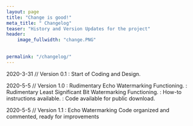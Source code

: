 ```yaml
---
layout: page
title: "Change is good!"
meta_title: " Changelog"
teaser: "History and Version Updates for the project"
header:
    image_fullwidth: "change.PNG"
    
    
permalink: "/changelog/"
---
```


2020-3-31 // Version 0.1
:   Start of Coding and Design.

2020-5-5 // Version 1.0
:   Rudimentary Echo Watermarking Functioning.
:	Rudimentary Least Significant Bit Watermarking Functioning.
:	How-to instructions available.
:	Code available for public download.

2020-5-5 // Version 1.1
:   Echo Watermarking Code organized and commented, ready for improvements



 

